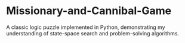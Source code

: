 # Missionary-and-Cannibal-Game
A classic logic puzzle implemented in Python, demonstrating my understanding of state-space search and problem-solving algorithms.
